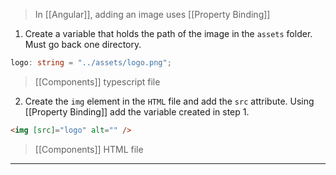 

> In [[Angular]], adding an image uses [[Property Binding]]

1. Create a variable that holds the path of the image in the `assets` folder. Must go back one directory.
```TypeScript
logo: string = "../assets/logo.png";
```
>[[Components]] typescript file

2. Create the `img` element in the `HTML` file and add the `src` attribute. Using [[Property Binding]] add the variable created in step 1.
```HTMl
<img [src]="logo" alt="" />
```
> [[Components]] HTML file
---
